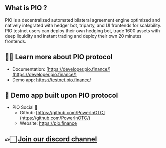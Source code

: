 
## What is PIO ?
PIO is a decentralized automated bilateral agreement engine optimized and natively integrated with hedger bot, triparty, and UI frontends for scalability. 
PIO testnet users can deploy their own hedging bot, trade 1600 assets with deep liquidity and instant trading and deploy their own 20 minutes frontends.
## ✍🏻 Learn more about PIO protocol
- Documentation: [https://developer.pio.finance/](https://developer.pio.finance/)
- Demo app: https://testnet.pio.finance/

## 👀 Demo app built upon PIO protocol
- PIO Social 🐝
   - Github: [https://github.com/PowerInOTC](https://github.com/PowerInOTC/)
   - Website: https://pio.finance

## 👉🏻 [**Join our discord channel**](https://discord.gg/GJV2JdZTFc)


